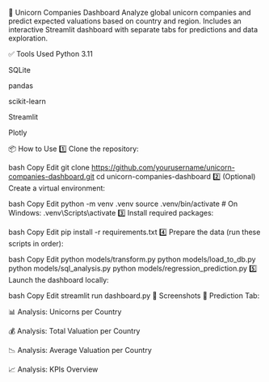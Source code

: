 🦄 Unicorn Companies Dashboard
Analyze global unicorn companies and predict expected valuations based on country and region. Includes an interactive Streamlit dashboard with separate tabs for predictions and data exploration.

✅ Tools Used
Python 3.11

SQLite

pandas

scikit-learn

Streamlit

Plotly

📦 How to Use
1️⃣ Clone the repository:

bash
Copy
Edit
git clone https://github.com/yourusername/unicorn-companies-dashboard.git
cd unicorn-companies-dashboard
2️⃣ (Optional) Create a virtual environment:

bash
Copy
Edit
python -m venv .venv
source .venv/bin/activate  # On Windows: .venv\Scripts\activate
3️⃣ Install required packages:

bash
Copy
Edit
pip install -r requirements.txt
4️⃣ Prepare the data (run these scripts in order):

bash
Copy
Edit
python models/transform.py
python models/load_to_db.py
python models/sql_analysis.py
python models/regression_prediction.py
5️⃣ Launch the dashboard locally:

bash
Copy
Edit
streamlit run dashboard.py
🚀 Screenshots
🔮 Prediction Tab:

📊 Analysis: Unicorns per Country

💰 Analysis: Total Valuation per Country

📉 Analysis: Average Valuation per Country

📈 Analysis: KPIs Overview
